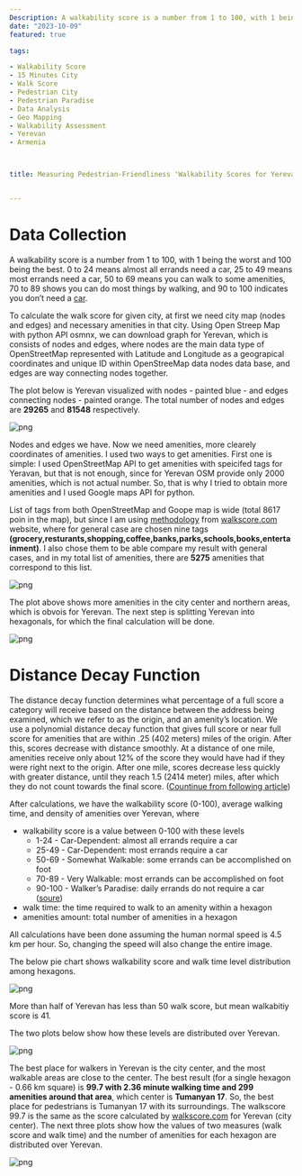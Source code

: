 ```yaml
---
Description: A walkability score is a number from 1 to 100, with 1 being the worst and 100 being the best. 0 to 24 means almost all...
date: "2023-10-09"
featured: true

tags:

- Walkability Score
- 15 Minutes City
- Walk Score
- Pedestrian City
- Pedestrian Paradise
- Data Analysis
- Geo Mapping
- Walkability Assessment
- Yerevan
- Armenia



title: Measuring Pedestrian-Friendliness 'Walkability Scores for Yerevan'


---
```



# Data Collection

A walkability score is a number from 1 to 100, with 1 being the worst and 100 being the best. 0 to 24 means almost all errands need a car, 25 to 49 means most errands need a car, 50 to 69 means you can walk to some amenities, 70 to 89 shows you can do most things by walking, and 90 to 100 indicates you don’t need a [car](https://www.paragonliving.com/blog/what-is-a-walkability-score).

To calculate the walk score for given city, at first we need  city map (nodes and edges) and necessary amenities in that city.
Using Open Streep Map with python API osmnx, we can download graph for Yerevan, which is consists of nodes and edges, where nodes are the main data type of OpenStreetMap represented with Latitude and Longitude as a geograpical coordinates and unique ID within OpenStreeMap data nodes data base, and edges are way connecting nodes together.


The plot below is Yerevan visualized with nodes - painted blue - and edges connecting nodes - painted orange. The total number of nodes and edges are **29265** and **81548** respectively.


![png](../Measuring-Pedestrian-Friendliness-Walkability-Scores-for-Yerevan/output_8_0.png)
    


Nodes and edges we have. Now we need amenities, more clearely coordinates of amenities. I used two ways to get amenities. First one is simple: I used OpenStreetMap API to get amenities with speicifed tags for Yeravan, but that is not enough, since for Yerevan OSM provide only 2000 amenities, which is not actual number. So, that is why I tried to obtain more amenities and I used Google maps API for python.

List of tags from both OpenStreetMap and Goope map is wide (total 8617 poin in the map), but since I am using [methodology]( http://pubs.cedeus.cl/omeka/files/original/b6fa690993d59007784a7a26804d42be.pdf) from [walkscore.com](https://www.walkscore.com/) website, where for general case are chosen nine tags **(grocery,resturants,shopping,coffee,banks,parks,schools,books,entertainment)**. I also chose them to be able compare my result with general cases, and in my total list of amenities, there are  **5275** amenities that correspond to this list.

![png](../Measuring-Pedestrian-Friendliness-Walkability-Scores-for-Yerevan/output_20_0.png)
    


The plot above shows more amenities in the city center and northern areas, which is obvois for Yerevan. The next step is splitting Yerevan into hexagonals, for which the final calculation will be done.

    
![png](../Measuring-Pedestrian-Friendliness-Walkability-Scores-for-Yerevan/output_33_0.png)
    

# Distance Decay Function

The distance decay function determines what percentage of a full score a category
will receive based on the distance between the address being examined, which we
refer to as the origin, and an amenity’s location. We use a polynomial distance
decay function that gives full score or near full score for amenities that are
within .25 (402 meters) miles of the origin. After this, scores decrease with distance smoothly.
At a distance of one mile, amenities receive only about 12% of the score they
would have had if they were right next to the origin. After one mile, scores
decrease less quickly with greater distance, until they reach 1.5 (2414 meter) miles, after which
they do not count towards the final score. ([Countinue from following article](http://pubs.cedeus.cl/omeka/files/original/b6fa690993d59007784a7a26804d42be.pdf))


After calculations, we have the walkability score (0-100), average walking time, and density of amenities over Yerevan, where
- walkability score is a value between 0-100 with these levels
    - 1-24 - Car-Dependent: almost all errands require a car
    - 25-49 - Car-Dependent: most errands require a car
    - 50-69 - Somewhat Walkable: some errands can be accomplished on foot
    - 70-89 - Very Walkable: most errands can be accomplished on foot
    - 90-100 - Walker’s Paradise: daily errands do not require a car ([soure](https://www.ncbi.nlm.nih.gov/pmc/articles/PMC6427661/#:~:text=A%20Walk%20Score%20between%200,Walkable%3A%20most%20errands%20can%20be))
- walk time: the time required to walk to an amenity within a hexagon 
- amenities amount: total number of amenities in a hexagon


All calculations have been done assuming the human normal speed is 4.5 km per hour. So, changing the speed will also change the entire image. 

The below pie chart shows walkability score and walk time level distribution among hexagons.


    
![png](../Measuring-Pedestrian-Friendliness-Walkability-Scores-for-Yerevan/output_56_0.png)
    


More than half of Yerevan has less than 50 walk score, but mean walkabitiy score is 41.

The two plots below show how these levels are distributed over Yerevan.

    
![png](../Measuring-Pedestrian-Friendliness-Walkability-Scores-for-Yerevan/output_58_0.png)
    



The best place for walkers in  Yerevan is the city center, and the most walkable areas are close to the center. The best result (for a single hexagon - 0.66 km square) is **99.7 with 2.36 minute walking time and 299 amenities around that area**, which center is **Tumanyan 17**. So, the best place for pedestrians is Tumanyan 17 with its surroundings. The walkscore 99.7 is the same as the score calculated by [walkscore.com](https://www.walkscore.com/score/21-tumanyan-st-yerevan-yerevan-armenia) for Yerevan (city center). The next three plots show how the values of two measures (walk score and walk time) and the number of amenities for each hexagon are distributed over Yerevan.



![png](../Measuring-Pedestrian-Friendliness-Walkability-Scores-for-Yerevan/output_60_1.png)
    
